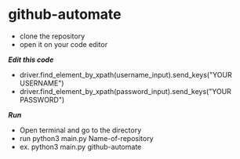 # github-automate

- clone the repository
- open it on your code editor

***Edit this code*** 
- driver.find_element_by_xpath(username_input).send_keys("YOUR USERNAME")
- driver.find_element_by_xpath(password_input).send_keys("YOUR PASSWORD")

***Run***
- Open terminal and go to the directory
- run python3 main.py Name-of-repository
- ex. python3 main.py github-automate
